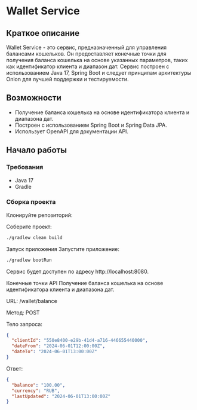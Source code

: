 # Wallet Service

## Краткое описание

Wallet Service - это сервис, предназначенный для управления балансами кошельков. Он предоставляет конечные точки для получения баланса кошелька на основе указанных параметров, таких как идентификатор клиента и диапазон дат. Сервис построен с использованием Java 17, Spring Boot и следует принципам архитектуры Onion для лучшей поддержки и тестируемости.

## Возможности

- Получение баланса кошелька на основе идентификатора клиента и диапазона дат.
- Построен с использованием Spring Boot и Spring Data JPA.
- Использует OpenAPI для документации API.

## Начало работы

### Требования

- Java 17
- Gradle

### Сборка проекта

Клонируйте репозиторий:

Соберите проект:

```bash
./gradlew clean build
```

Запуск приложения
Запустите приложение:

```bash
./gradlew bootRun
```
Сервис будет доступен по адресу http://localhost:8080.

Конечные точки API
Получение баланса кошелька на основе идентификатора клиента и диапазона дат.

URL: /wallet/balance

Метод: POST

Тело запроса:

```json
{
  "clientId": "550e8400-e29b-41d4-a716-446655440000",
  "dateFrom": "2024-06-01T12:00:00Z",
  "dateTo": "2024-06-01T13:00:00Z"
}

```

Ответ:
```json
{
  "balance": "100.00",
  "currency": "RUB",
  "lastUpdated": "2024-06-01T13:00:00Z"
}

```